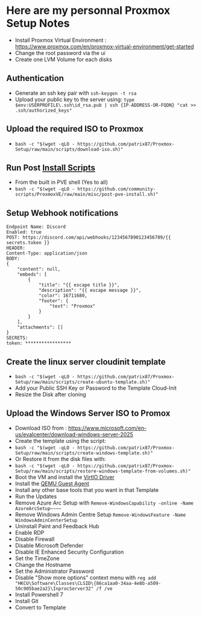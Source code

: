 # Here are my personnal Proxmox Setup Notes

- Install Proxmox Virtual Environment : <https://www.proxmox.com/en/proxmox-virtual-environment/get-started>
- Change the root password via the ui
- Create one LVM Volume for each disks

## Authentication

- Generate an ssh key pair with `ssh-keygen -t rsa`
- Upload your public key to the server using:
`type $env:USERPROFILE\.ssh\id_rsa.pub | ssh {IP-ADDRESS-OR-FQDN} "cat >> .ssh/authorized_keys"`

## Upload the required ISO to Proxmox

- `bash -c "$(wget -qLO - https://github.com/patrix87/Proxmox-Setup/raw/main/scripts/download-iso.sh)"`

## Run Post [Install Scripts](https://community-scripts.github.io/ProxmoxVE/scripts?id=post-pve-install)

- From the built in PVE shell (Yes to all)
- `bash -c "$(wget -qLO - https://github.com/community-scripts/ProxmoxVE/raw/main/misc/post-pve-install.sh)"`

## Setup Webhook notifications

```null
Endpoint Name: Discord
Enabled: true
POST: https://discord.com/api/webhooks/1234567890123456789/{{ secrets.token }}
HEADER:
Content-Type: application/json
BODY: 
{
    "content": null,
    "embeds": [
        {
            "title": "{{ escape title }}",
            "description": "{{ escape message }}",
            "color": 16711680,
            "footer": {
                "text": "Proxmox"
            }
        }
    ],
    "attachments": []
}
SECRETS: 
token: *****************
```

## Create the linux server cloudinit template

- `bash -c "$(wget -qLO - https://github.com/patrix87/Proxmox-Setup/raw/main/scripts/create-ubuntu-template.sh)"`
- Add your Public SSH Key or Password to the Template Cloud-Init
- Resize the Disk after cloning

## Upload the Windows Server ISO to Promox

- Download ISO from : <https://www.microsoft.com/en-us/evalcenter/download-windows-server-2025>
- Create the template using the script:
- `bash -c "$(wget -qLO - https://github.com/patrix87/Proxmox-Setup/raw/main/scripts/create-windows-template.sh)"`
- Or Restore it from the disk files with:
- `bash -c "$(wget -qLO - https://github.com/patrix87/Proxmox-Setup/raw/main/scripts/restore-windows-template-from-volumes.sh)"`
- Boot the VM and install the [VirtIO Driver](https://pve.proxmox.com/wiki/Windows_VirtIO_Drivers#Using_the_ISO)
- Install the [QEMU Guest Agent](https://pve.proxmox.com/wiki/Qemu-guest-agent)
- Install any other base tools that you want in that Template
- Run the Updates
- Remove Azure Arc Setup with `Remove-WindowsCapability -online -Name AzureArcSetup~~~~`
- Remove Windows Admin Centre Setup `Remove-WindowsFeature -Name WindowsAdminCenterSetup`
- Uninstall Paint and Feedback Hub
- Enable RDP
- Disable Firewall
- Disable Microsoft Defender
- Disable IE Enhanced Security Configuration
- Set the TimeZone
- Change the Hostname
- Set the Administrator Password
- Disable "Show more options" context menu with `reg add "HKCU\Software\Classes\CLSID\{86ca1aa0-34aa-4e8b-a509-50c905bae2a2}\InprocServer32" /f /ve`
- Install Powershell 7
- Install Git
- Convert to Template
